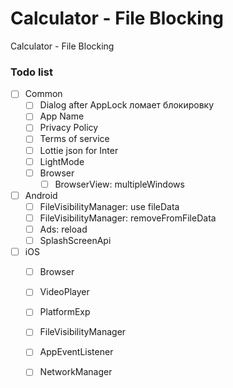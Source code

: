 # Calculator - File Blocking
Calculator - File Blocking

### Todo list

- [ ] Common
  - [ ] Dialog after AppLock ломает блокировку  
  - [ ] App Name 
  - [ ] Privacy Policy
  - [ ] Terms of service
  - [ ] Lottie json for Inter
  - [ ] LightMode
  - [ ] Browser
    - [ ] BrowserView: multipleWindows
- [ ] Android
  - [ ] FileVisibilityManager: use fileData
  - [ ] FileVisibilityManager: removeFromFileData
  - [ ] Ads: reload
  - [ ] SplashScreenApi
- [ ] iOS
  - [ ] Browser
  - [ ] VideoPlayer
  - [ ] PlatformExp
  - [ ] FileVisibilityManager
  - [ ] AppEventListener
  - [ ] NetworkManager

